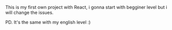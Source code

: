 This is my first own project with React, i gonna start with begginer level but i will change the issues. 

PD. It's the same with my english level :)
